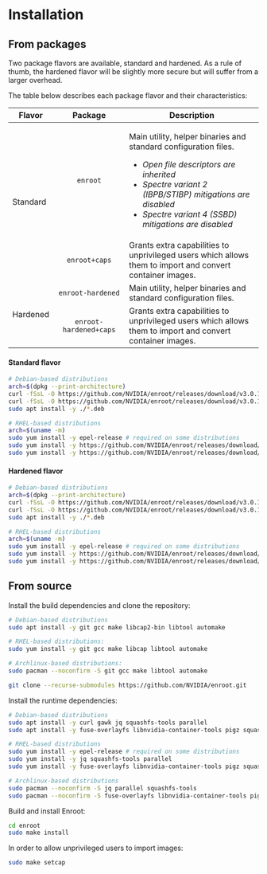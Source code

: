 # Installation

## From packages

Two package flavors are available, standard and hardened. As a rule of thumb, the hardened flavor will be slightly more secure but will suffer from a larger overhead.

The table below describes each package flavor and their characteristics:

<table>
    <thead>
        <tr>
            <th>Flavor</th>
            <th>Package</th>
            <th>Description</th>
        </tr>
    </thead>
    <tbody>
        <tr>
            <td rowspan=2>Standard</td>
            <td align="center"><code>enroot</code></td>
            <td>
                <p>Main utility, helper binaries and standard configuration files.</p>
                <ul>
                  <li><i>Open file descriptors are inherited</i></li>
                  <li><i>Spectre variant 2 (IBPB/STIBP) mitigations are disabled</i></li>
                  <li><i>Spectre variant 4 (SSBD) mitigations are disabled</i></li>
                </ul>
            </td>
        </tr>
        <tr>
            <td align="center"><code>enroot+caps</code></td>
            <td>Grants extra capabilities to unprivileged users which allows<br> them to import and convert container images.</td>
        </tr>
        <tr>
            <td rowspan=2>Hardened</td>
            <td align="center"><code>enroot-hardened</code></td>
            <td>Main utility, helper binaries and standard configuration files.</td>
        </tr>
        <tr>
            <td align="center"><code>enroot-hardened+caps</code></td>
            <td>Grants extra capabilities to unprivileged users which allows<br> them to import and convert container images.</td>
        </tr>
    </tbody>
</table>

#### Standard flavor

```sh
# Debian-based distributions
arch=$(dpkg --print-architecture)
curl -fSsL -O https://github.com/NVIDIA/enroot/releases/download/v3.0.1/enroot_3.0.1-1_${arch}.deb
curl -fSsL -O https://github.com/NVIDIA/enroot/releases/download/v3.0.1/enroot+caps_3.0.1-1_${arch}.deb # optional
sudo apt install -y ./*.deb

# RHEL-based distributions
arch=$(uname -m)
sudo yum install -y epel-release # required on some distributions
sudo yum install -y https://github.com/NVIDIA/enroot/releases/download/v3.0.1/enroot-3.0.1-1.el7.${arch}.rpm
sudo yum install -y https://github.com/NVIDIA/enroot/releases/download/v3.0.1/enroot+caps-3.0.1-1.el7.${arch}.rpm # optional
```

#### Hardened flavor

```sh
# Debian-based distributions
arch=$(dpkg --print-architecture)
curl -fSsL -O https://github.com/NVIDIA/enroot/releases/download/v3.0.1/enroot-hardened_3.0.1-1_${arch}.deb
curl -fSsL -O https://github.com/NVIDIA/enroot/releases/download/v3.0.1/enroot-hardened+caps_3.0.1-1_${arch}.deb # optional
sudo apt install -y ./*.deb

# RHEL-based distributions
arch=$(uname -m)
sudo yum install -y epel-release # required on some distributions
sudo yum install -y https://github.com/NVIDIA/enroot/releases/download/v3.0.1/enroot-hardened-3.0.1-1.el7.${arch}.rpm
sudo yum install -y https://github.com/NVIDIA/enroot/releases/download/v3.0.1/enroot-hardened+caps-3.0.1-1.el7.${arch}.rpm # optional
```

## From source

Install the build dependencies and clone the repository:
```sh
# Debian-based distributions
sudo apt install -y git gcc make libcap2-bin libtool automake

# RHEL-based distributions:
sudo yum install -y git gcc make libcap libtool automake

# Archlinux-based distributions:
sudo pacman --noconfirm -S git gcc make libtool automake

git clone --recurse-submodules https://github.com/NVIDIA/enroot.git
```

Install the runtime dependencies:
```sh
# Debian-based distributions
sudo apt install -y curl gawk jq squashfs-tools parallel
sudo apt install -y fuse-overlayfs libnvidia-container-tools pigz squashfuse # optional

# RHEL-based distributions
sudo yum install -y epel-release # required on some distributions
sudo yum install -y jq squashfs-tools parallel
sudo yum install -y fuse-overlayfs libnvidia-container-tools pigz squashfuse # optional

# Archlinux-based distributions
sudo pacman --noconfirm -S jq parallel squashfs-tools
sudo pacman --noconfirm -S fuse-overlayfs libnvidia-container-tools pigz squashfuse # optional
```

Build and install Enroot:
```sh
cd enroot
sudo make install
```

In order to allow unprivileged users to import images:
```sh
sudo make setcap
```
